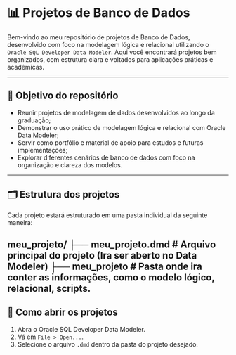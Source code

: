 # 📊 Projetos de Banco de Dados
Bem-vindo ao meu repositório de projetos de Banco de Dados, desenvolvido com foco na modelagem lógica e relacional utilizando o `Oracle SQL Developer Data Modeler`. Aqui você encontrará projetos bem organizados, com estrutura clara e voltados para aplicações práticas e acadêmicas.

---

## 🧠 Objetivo do repositório
- Reunir projetos de modelagem de dados desenvolvidos ao longo da graduação;
- Demonstrar o uso prático de modelagem lógica e relacional com Oracle Data Modeler;
- Servir como portfólio e material de apoio para estudos e futuras implementações;
- Explorar diferentes cenários de banco de dados com foco na organização e clareza dos modelos.

---

## 🗂️ Estrutura dos projetos
Cada projeto estará estruturado em uma pasta individual da seguinte maneira:

meu_projeto/
├── meu_projeto.dmd # Arquivo principal do projeto (Ira ser aberto no Data Modeler)
├── meu_projeto     # Pasta onde ira conter as informações, como o modelo lógico, relacional, scripts.
---

## 📌 Como abrir os projetos 
1. Abra o Oracle SQL Developer Data Modeler.
2. Vá em `File > Open...`.
3. Selecione o arquivo `.dmd` dentro da pasta do projeto desejado.
